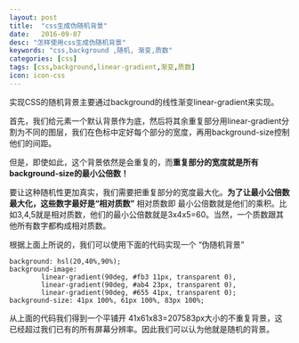 ```yaml
---
layout: post
title:  "css生成伪随机背景"
date:   2016-09-07
desc: "怎样使用css生成伪随机背景"
keywords: "css,background ,随机, 渐变,质数"
categories: [css]
tags: [css,background,linear-gradient,渐变,质数]
icon: icon-css
---
```

实现CSS的随机背景主要通过background的线性渐变linear-gradient来实现。

首先，我们给元素一个默认背景作为底，然后将其余重复部分用linear-gradient分割为不同的图层，我们在色标中定好每个部分的宽度，再用background-size控制他们的间距。

但是，即使如此，这个背景依然是会重复的，而**重复部分的宽度就是所有background-size的最小公倍数！**

要让这种随机性更加真实，我们需要把重复部分的宽度最大化。**为了让最小公倍数最大化，这些数字最好是“相对质数”**
相对质数即 最小公倍数就是他们的乘积。比如3,4,5就是相对质数，他们的最小公倍数就是3x4x5=60。当然，一个质数跟其他所有数字都构成相对质数。

根据上面上所说的，我们可以使用下面的代码实现一个 “伪随机背景”

``` stylus
background: hsl(20,40%,90%);
background-image:
		linear-gradient(90deg, #fb3 11px, transparent 0),
		linear-gradient(90deg, #ab4 23px, transparent 0),
		linear-gradient(90deg, #655 41px, transparent 0);
background-size: 41px 100%, 61px 100%, 83px 100%;
```


从上面的代码我们得到一个平铺开 41x61x83=207583px大小的不重复背景，这已经超过我们已有的所有屏幕分辨率。因此我们可以认为他就是随机的背景。
